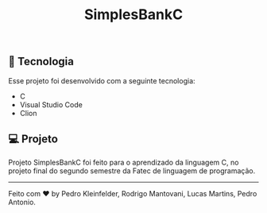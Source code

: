 <h1 align="center"> SimplesBankC </h1>

<br>

## 🚀 Tecnologia

Esse projeto foi desenvolvido com a seguinte tecnologia:

- C
- Visual Studio Code
- Clion

## 💻 Projeto

Projeto SimplesBankC foi feito para o aprendizado da linguagem C, no projeto final do segundo semestre da Fatec de linguagem de programação.

---

Feito com ♥ by Pedro Kleinfelder, Rodrigo Mantovani, Lucas Martins, Pedro Antonio.